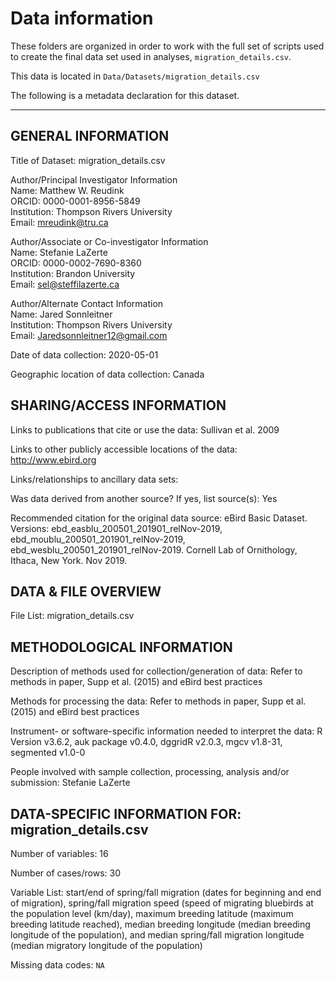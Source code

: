 # Data information

These folders are organized in order to work with the full set of scripts used
to create the final data set used in analyses, `migration_details.csv`. 

This data is located in `Data/Datasets/migration_details.csv`

The following is a metadata declaration for this dataset.


---

## GENERAL INFORMATION

Title of Dataset: migration_details.csv

Author/Principal Investigator Information  
Name: Matthew W. Reudink  
ORCID: 0000-0001-8956-5849  
Institution: Thompson Rivers University  
Email: mreudink@tru.ca

Author/Associate or Co-investigator Information  
Name: Stefanie LaZerte  
ORCID: 0000-0002-7690-8360  
Institution: Brandon University  
Email: sel@steffilazerte.ca
 
Author/Alternate Contact Information  
Name: Jared Sonnleitner  
Institution: Thompson Rivers University  
Email: Jaredsonnleitner12@gmail.com  

Date of data collection: 2020-05-01

Geographic location of data collection: Canada


## SHARING/ACCESS INFORMATION

Links to publications that cite or use the data: Sullivan et al. 2009

Links to other publicly accessible locations of the data: http://www.ebird.org 

Links/relationships to ancillary data sets: 

Was data derived from another source?
If yes, list source(s): Yes

Recommended citation for the original data source: eBird Basic Dataset. Versions: ebd_easblu_200501_201901_relNov-2019, ebd_moublu_200501_201901_relNov-2019, ebd_wesblu_200501_201901_relNov-2019. Cornell Lab of Ornithology, Ithaca, New York. Nov 2019.


## DATA & FILE OVERVIEW

File List: migration_details.csv


## METHODOLOGICAL INFORMATION

Description of methods used for collection/generation of data: Refer to methods in paper, Supp et al. (2015) and eBird best practices

Methods for processing the data: Refer to methods in paper, Supp et al. (2015) and eBird best practices

Instrument- or software-specific information needed to interpret the data: R Version v3.6.2, auk package v0.4.0, dggridR v2.0.3, mgcv v1.8-31, segmented v1.0-0

People involved with sample collection, processing, analysis and/or submission: Stefanie LaZerte


## DATA-SPECIFIC INFORMATION FOR: migration_details.csv

Number of variables: 16

Number of cases/rows: 30

Variable List: start/end of spring/fall migration (dates for beginning and end of migration), spring/fall migration speed (speed of migrating bluebirds at the population level (km/day), maximum breeding latitude (maximum breeding latitude reached), median breeding longitude (median breeding longitude of the population), and median spring/fall migration longitude (median migratory longitude of the population)

Missing data codes: `NA`

